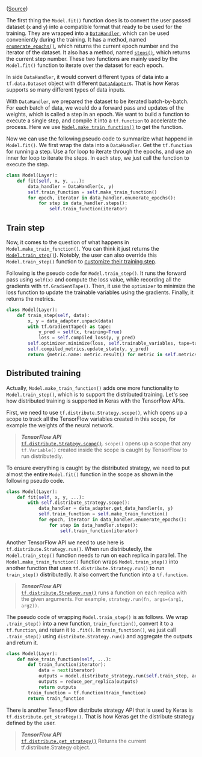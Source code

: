 ([Source](https://github.com/keras-team/keras/blob/v2.6.0/keras/engine/training.py#L876))

The first thing the `Model.fit()` function does is to convert the user passed
dataset (`x` and `y`) into a compatible format that ready to be used for the
training. They are wrapped into a
[`DataHandler`](https://github.com/keras-team/keras/blob/v2.6.0/keras/engine/data_adapter.py#L1080),
which can be used conveniently during the training. It has a method, named
[`enumerate_epochs()`](https://github.com/keras-team/keras/blob/v2.6.0/keras/engine/data_adapter.py#L1177),
which returns the current epoch number and the iterator of the dataset. It
also has a method, named
[`steps()`](https://github.com/keras-team/keras/blob/v2.6.0/keras/engine/data_adapter.py#L1229),
which returns the current step number. These two functions are mainly used by
the `Model.fit()` function to iterate over the dataset for each epoch.

In side `DataHandler`, it would convert different types of data into a
`tf.data.Dataset` object with different
[`DataAdapter`](https://github.com/keras-team/keras/blob/v2.6.0/keras/engine/data_adapter.py#L40)s.
That is how Keras supports so many different types of data inputs.

With `DataHandler`, we prepared the dataset to be iterated batch-by-batch. For
each batch of data, we would do a forward pass and updates of the weights,
which is called a step in an epoch. We want to build a function to execute a
single step, and compile it into a `tf.function` to accelerate the process.
Here we use
[`Model.make_train_function()`](https://github.com/keras-team/keras/blob/v2.6.0/keras/engine/training.py#L803)
to get the function.

Now we can use the following pseudo code to summarize what happend in
`Model.fit()`. We first wrap the data into a `DataHandler`. Get the
`tf.function` for running a step. Use a for loop to iterate through the
epochs, and use an inner for loop to iterate the steps. In each step, we just
call the function to execute the step.

```py
class Model(Layer):
    def fit(self, x, y, ...):
        data_handler = DataHandler(x, y)
        self.train_function = self.make_train_function()
        for epoch, iterator in data_handler.enumerate_epochs():
            for step in data_handler.steps():
                self.train_function(iterator)
```

## Train step

Now, it comes to the question of what happens in `Model.make_train_function()`.
You can think it just returns the
[`Model.train_step()`](https://github.com/keras-team/keras/blob/v2.6.0/keras/engine/training.py#L755)).
Notebly, the user can also override this `Model.train_step()` function to
[customize their training
step](https://keras.io/guides/customizing_what_happens_in_fit/).

Following is the pseudo code for `Model.train_step()`. It runs the forward
pass using `self(x)` and compute the loss value, while recording all the
gradients with `tf.GradientTape()`. Then, it use the `optimizer` to minimize
the loss function to update the trainable variables using the gradients.
Finally, it returns the metrics.

```py
class Model(Layer):
    def train_step(self, data):
        x, y = data_adapter.unpack(data)
        with tf.GradientTape() as tape:
            y_pred = self(x, training=True)
            loss = self.compiled_loss(y, y_pred)
        self.optimizer.minimize(loss, self.trainable_variables, tape=tape)
        self.compiled_metrics.update_state(y, y_pred)
        return {metric.name: metric.result() for metric in self.metrics}
```

## Distributed training

Actually, `Model.make_train_function()` adds one more functionality to
`Model.train_step()`, which is to support the distributed training. Let's see
how distributed training is supported in Keras with the TensorFlow APIs.

First, we need to use `tf.distribute.Strategy.scope()`, which opens up a scope
to track all the TensorFlow variables created in this scope, for example the
weights of the neural network.

> **_TensorFlow API_** <br>
[`tf.distribute.Strategy.scope()`](https://www.tensorflow.org/api_docs/python/tf/distribute/Strategy#scope).
`scope()` opens up a scope that any `tf.Variable()` created inside the scope is
caught by TensorFlow to run distributedly.

To ensure everything is caught by the distributed strategy, we need to put
almost the entire `Model.fit()` function in the scope as shown in the following
pseudo code.

```py
class Model(Layer):
    def fit(self, x, y, ...):
        with self.distribute_strategy.scope():
            data_handler = data_adapter.get_data_handler(x, y)
            self.train_function = self.make_train_function()
            for epoch, iterator in data_handler.enumerate_epochs():
                for step in data_handler.steps():
                    self.train_function(iterator)
```

Another TensorFlow API we need to use here is `tf.distribute.Strategy.run()`.
When run distributedly, the `Model.train_step()` function needs to run on each
replica in parallel. The `Model.make_train_function()` function wraps
`Model.train_step()` into another function that uses
`tf.distribute.Strategy.run()` to run `train_step()` distributedly. It also
convert the function into a `tf.function`.

> **_TensorFlow API_** <br>
[`tf.distribute.Strategy.run()`](https://www.tensorflow.org/api_docs/python/tf/distribute/Strategy#run)
runs a function on each replica with the given arguments. For example,
`strategy.run(fn, args=(arg1, arg2))`.

The pseudo code of wrapping `Model.train_step()` is as follows. We wrap
`.train_step()` into a new function, `train_function()`, convert it to a
`tf.function`, and return it to `.fit()`. In `train_function()`, we just call
`.train_step()` using `distribute.Strategy.run()` and aggregate the outputs and
return it.

```py
class Model(Layer):
    def make_train_function(self, ...):
        def train_function(iterator):
            data = next(iterator)
            outputs = model.distribute_strategy.run(self.train_step, args=(data,))
            outputs = reduce_per_replica(outputs)
            return outputs
        train_function = tf.function(train_function)
        return train_function
```

There is another TensorFlow distribute strategy API that is used by Keras is
`tf.distribute.get_strategy()`. That is how Keras get the distribute strategy
defined by the user.

> **_TensorFlow API_** <br>
[`tf.distribute.get_strategy()`](https://www.tensorflow.org/api_docs/python/tf/distribute/get_strategy)
Returns the current tf.distribute.Strategy object.
